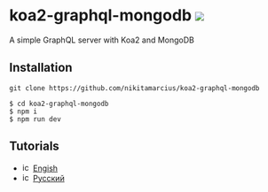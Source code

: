 # koa2-graphql-mongodb ![](https://img.shields.io/badge/node-7.7.4-blue.svg)
A simple GraphQL server with Koa2 and MongoDB

## Installation
```
git clone https://github.com/nikitamarcius/koa2-graphql-mongodb

$ cd koa2-graphql-mongodb
$ npm i
$ npm run dev
```

## Tutorials 
- <img src="https://cdn-static-1.medium.com/_/fp/icons/favicon-medium.TAS6uQ-Y7kcKgi0xjcYHXw.ico" alt="icon" width="15" height="15"/>  [Engish](https://medium.com/marcius-corp/tutorial-graphql-server-with-koa2-and-mongodb-27405e71713e)
- <img src="https://cdn-static-1.medium.com/_/fp/icons/favicon-medium.TAS6uQ-Y7kcKgi0xjcYHXw.ico" alt="icon" width="15" height="15"/>  [Русский](https://medium.com/marcius-corp/tutorial-graphql-server-with-koa2-and-mongodb-ru-d2765fddfcae)
